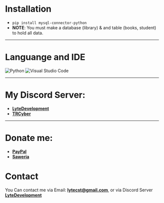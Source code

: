 # Installation
- `pip install mysql-connector-python`
- **NOTE**: You must make a database (library) & and table (books, student) to hold all data.

***

# Languange and IDE
![Python](https://img.shields.io/badge/python-3670A0?style=for-the-badge&logo=python&logoColor=ffdd54)
![Visual Studio Code](https://img.shields.io/badge/Visual%20Studio%20Code-0078d7.svg?style=for-the-badge&logo=visual-studio-code&logoColor=white)

***

# My Discord Server:
- **[LyteDevelopment](https://discord.gg/Ehuffyfamz)**
- **[TRCyber](https://discord.gg/dGYn2ghxbP)**

***

# Donate me:
- **[PayPal](https://paypal.me/lytetools)**
- **[Saweria](https://saweria.co/LyteVV)**

# Contact
You Can contact me via Email: **lytecst@gmail.com**,
or via Discord Server **[LyteDevelopment](https://discord.gg/Ehuffyfamz)**
